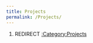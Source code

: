 ```yaml
---
title: Projects
permalink: /Projects/
---
```


1.  REDIRECT [:Category:Projects](/:Category:Projects "wikilink")
